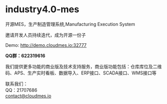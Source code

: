 # industry4.0-mes
开源MES，生产制造管理系统,Manufacturing Execution System

邀请开发人员持续迭代，成为开源一份子


Demo:
http://demo.cloudmes.io:32777


**QQ群：622319616**

我们提供更多功能的商业版及技术支持服务，商业版功能包括：仓库库位及二维码、APS、生产实时看板、数据导入、ERP接口、SCADA接口、WMS接口等

联系我们：\
QQ：21707686 \
contact@cloudmes.io
